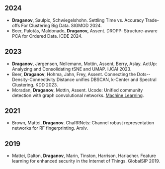 ## 2024

- **Draganov**, Saulpic, Schwiegelshohn. Settling Time vs. Accuracy Trade-offs For Clustering Big Data. SIGMOD 2024.
- Beer, Palotás, Maldonado, **Draganov,** Assent. DROPP: Structure-aware PCA for Ordered Data. ICDE 2024.


## 2023

- **Draganov**, Jørgensen, Nellemann, Mottin, Assent, Berry, Aslay. ActUp: Analyzing and Consolidating tSNE and UMAP. IJCAI 2023.
- Beer, **Draganov**, Hohma, Jahn, Frey, Assent. Connecting the Dots--Density-Connectivity Distance unifies DBSCAN, k-Center and Spectral Clustering. KDD 2023.
- Moradan, **Draganov**, Mottin, Assent. Ucode: Unified community detection with graph convolutional networks. [Machine Learning](https://link.springer.com/journal/10994).

## 2021

- Brown, Mattei, **Draganov**. ChaRRNets: Channel robust representation networks for RF fingerprinting. Arxiv.

## 2019

- Mattei, Dalton, **Draganov**, Marin, Tinston, Harrison, Harlacher. Feature learning for enhanced security in the Internet of Things. GlobalSIP 2019.
